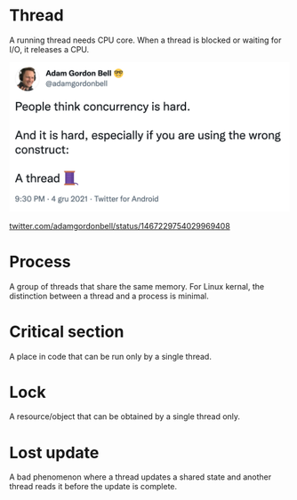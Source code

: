 # Thread

A running thread needs CPU core.
When a thread is blocked or waiting for I/O, it releases a CPU.

![img.png](tweet.png)

[twitter.com/adamgordonbell/status/1467229754029969408](https://twitter.com/adamgordonbell/status/1467229754029969408)

# Process

A group of threads that share the same memory.
For Linux kernal, the distinction between a thread and a process is minimal.

# Critical section

A place in code that can be run only by a single thread.

# Lock

A resource/object that can be obtained by a single thread only.

# Lost update

A bad phenomenon where a thread updates a shared state and another thread reads it before the update is complete.
